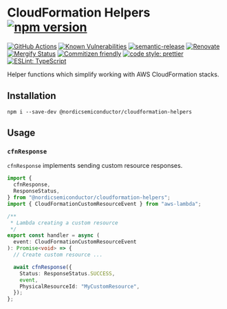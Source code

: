# CloudFormation Helpers [![npm version](https://img.shields.io/npm/v/@nordicsemiconductor/cloudformation-helpers.svg)](https://www.npmjs.com/package/@nordicsemiconductor/cloudformation-helpers)

[![GitHub Actions](https://github.com/NordicSemiconductor/cloud-aws-cloudformation-helpers-js/workflows/Test%20and%20Release/badge.svg)](https://github.com/NordicSemiconductor/cloud-aws-cloudformation-helpers-js/actions)
[![Known Vulnerabilities](https://snyk.io/test/NordicSemiconductor/cloud-aws-cloudformation-helpers-js/badge.svg)](https://snyk.io/test/NordicSemiconductor/cloud-aws-cloudformation-helpers-js)
[![semantic-release](https://img.shields.io/badge/%20%20%F0%9F%93%A6%F0%9F%9A%80-semantic--release-e10079.svg)](https://github.com/semantic-release/semantic-release)
[![Renovate](https://img.shields.io/badge/renovate-enabled-brightgreen.svg)](https://renovatebot.com)
[![Mergify Status](https://img.shields.io/endpoint.svg?url=https://gh.mergify.io/badges/nordicsemiconductor/cloudformation-helpers)](https://mergify.io)
[![Commitizen friendly](https://img.shields.io/badge/commitizen-friendly-brightgreen.svg)](http://commitizen.github.io/cz-cli/)
[![code style: prettier](https://img.shields.io/badge/code_style-prettier-ff69b4.svg)](https://github.com/prettier/prettier/)
[![ESLint: TypeScript](https://img.shields.io/badge/ESLint-TypeScript-blue.svg)](https://github.com/typescript-eslint/typescript-eslint)

Helper functions which simplify working with AWS CloudFormation stacks.

## Installation

    npm i --save-dev @nordicsemiconductor/cloudformation-helpers

## Usage

### `cfnResponse`

`cfnResponse` implements sending custom resource responses.

```typescript
import {
  cfnResponse,
  ResponseStatus,
} from "@nordicsemiconductor/cloudformation-helpers";
import { CloudFormationCustomResourceEvent } from "aws-lambda";

/**
 * Lambda creating a custom resource
 */
export const handler = async (
  event: CloudFormationCustomResourceEvent
): Promise<void> => {
  // Create custom resource ...

  await cfnResponse({
    Status: ResponseStatus.SUCCESS,
    event,
    PhysicalResourceId: "MyCustomResource",
  });
};
```
